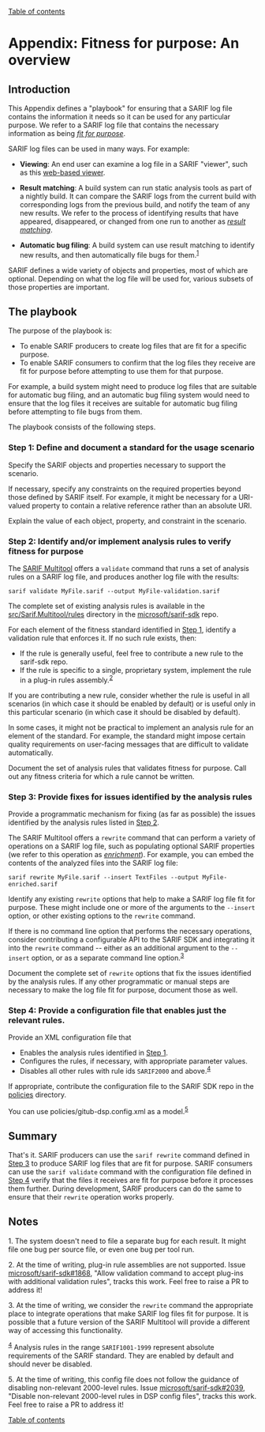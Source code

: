 [Table of contents](../README.md#contents)

# Appendix: Fitness for purpose: An overview

## Introduction

This Appendix defines a "playbook" for ensuring that a SARIF log file contains the information it needs so it can be used for any particular purpose. We refer to a SARIF log file that contains the necessary information as being <a href="Glossary.md#fit-for-purpose">_fit for purpose_</a>.

SARIF log files can be used in many ways. For example:

- **Viewing**: An end user can examine a log file in a SARIF "viewer", such as this [web-based viewer](https://microsoft.github.io/sarif-web-component/).

- **Result matching**: A build system can run static analysis tools as part of a nightly build.
It can compare the SARIF logs from the current build with corresponding logs from the previous build, and notify the team of any new results. We refer to the process of identifying results that have appeared, disappeared, or changed from one run to another as <a href="Glossary.md#result-matching">_result matching_</a>.

- **Automatic bug filing**: A build system can use result matching to identify new results, and then automatically file bugs for them.<sup><a href="#note-1">1</a></sup>

SARIF defines a wide variety of objects and properties, most of which are optional.
Depending on what the log file will be used for, various subsets of those properties are important.

## The playbook

The purpose of the playbook is:

- To enable SARIF producers to create log files that are fit for a specific purpose.
- To enable SARIF consumers to confirm that the log files they receive are fit for purpose before attempting to use them for that purpose.

For example, a build system might need to produce log files that are suitable for automatic bug filing, and an automatic bug filing system would need to ensure that the log files it receives are suitable for automatic bug filing before attempting to file bugs from them.

The playbook consists of the following steps.

### <a id="step-1">Step 1</a>: Define and document a standard for the usage scenario

Specify the SARIF objects and properties necessary to support the scenario.
    
If necessary, specify any constraints on the required properties beyond those defined by SARIF itself. For example, it might be necessary for a URI-valued property to contain a relative reference rather than an absolute URI.
   
Explain the value of each object, property, and constraint in the scenario.

### <a id="step-2">Step 2</a>: Identify and/or implement analysis rules to verify fitness for purpose

The [SARIF Multitool](Multitool.md) offers a `validate` command that runs a set of analysis rules on a SARIF log file, and produces another log file with the results:

    sarif validate MyFile.sarif --output MyFile-validation.sarif

The complete set of existing analysis rules is available in the [src/Sarif.Multitool/rules](https://github.com/microsoft/sarif-sdk/tree/master/src/Sarif.Multitool/Rules) directory in the [microsoft/sarif-sdk](https://github.com/microsoft/sarif-sdk) repo.

For each element of the fitness standard identified in <a href="#step-1">Step 1</a>, identify a validation rule that enforces it. If no such rule exists, then:

- If the rule is generally useful, feel free to contribute a new rule to the sarif-sdk repo.
- If the rule is specific to a single, proprietary system, implement the rule in a plug-in rules assembly.<sup><a href="#note-2">2</a></sup>

If you are contributing a new rule, consider whether the rule is useful in all scenarios (in which case it should be enabled by default) or is useful only in this particular scenario (in which case it should be disabled by default).

In some cases, it might not be practical to implement an analysis rule for an element of the standard.
For example, the standard might impose certain quality requirements on user-facing messages that are difficult to validate automatically.

Document the set of analysis rules that validates fitness for purpose. Call out any fitness criteria for which a rule cannot be written.

### Step 3: Provide fixes for issues identified by the analysis rules

Provide a programmatic mechanism for fixing (as far as possible) the issues identified by the analysis rules listed in <a href="step-2">Step 2</a>.

The SARIF Multitool offers a `rewrite` command that can perform a variety of operations on a SARIF log file, such as populating optional SARIF properties (we refer to this operation as <a href="Glossary.md#enrichment">_enrichment_</a>). For example, you can embed the contents of the analyzed files into the SARIF log file:

    sarif rewrite MyFile.sarif --insert TextFiles --output MyFile-enriched.sarif

Identify any existing `rewrite` options that help to make a SARIF log file fit for purpose. These might include one or more of the arguments to the `--insert` option, or other existing options to the `rewrite` command.

If there is no command line option that performs the necessary operations, consider contributing a configurable API to the SARIF SDK and integrating it into the `rewrite` command -- either as an additional argument to the `--insert` option, or as a separate command line option.<sup><a href="#note-3">3</a></sup>

Document the complete set of `rewrite` options that fix the issues identified by the analysis rules. If any other programmatic or manual steps are necessary to make the log file fit for purpose, document those as well.

### Step 4: Provide a configuration file that enables just the relevant rules.

Provide an XML configuration file that

- Enables the analysis rules identified in <a href="#step-1">Step 1</a>.
- Configures the rules, if necessary, with appropriate parameter values.
- Disables all other rules with rule ids `SARIF2000` and above.<sup><a href="#note-4">4</a></sup>

If appropriate, contribute the configuration file to the SARIF SDK repo in the [policies](https://github.com/microsoft/sarif-sdk/tree/master/policies) directory.

You can use policies/gitub-dsp.config.xml as a model.<sup><a href="#note-5">5</a></sup>

## Summary

That's it. SARIF producers can use the `sarif rewrite` command defined in <a href="#step-3">Step 3</a> to produce SARIF log files that are fit for purpose. SARIF consumers can use the `sarif validate` command with the configuration file defined in <a href="#step-4">Step 4</a> verify that the files it receives are fit for purpose before it processes them further. During development, SARIF producers can do the same to ensure that their `rewrite` operation works properly.

## Notes

<a id="note-1">1.</a> The system doesn't need to file a separate bug for each result. It might file one bug per source file, or even one bug per tool run.

<a id="note-2">2.</a> At the time of writing, plug-in rule assemblies are not supported. Issue [microsoft/sarif-sdk#1868](https://github.com/microsoft/sarif-sdk/issues/1868), "Allow validation command to accept plug-ins with additional validation rules", tracks this work. Feel free to raise a PR to address it!

<a id="note-3">3.</a> At the time of writing, we consider the `rewrite` command the appropriate place to integrate operations that make SARIF log files fit for purpose. It is possible that a future version of the SARIF Multitool will provide a different way of accessing this functionality.

<sup><a href="#note-4">4</a></sup> Analysis rules in the range `SARIF1001-1999` represent absolute requirements of the SARIF standard. They are enabled by default and should never be disabled.

<a id="note-5">5.</a> At the time of writing, this config file does not follow the guidance of disabling non-relevant 2000-level rules. Issue [microsoft/sarif-sdk#2039](https://github.com/microsoft/sarif-sdk/issues/2039), "Disable non-relevant 2000-level rules in DSP config files", tracks this work. Feel free to raise a PR to address it!

[Table of contents](../README.md#contents)